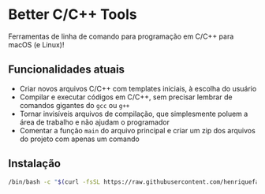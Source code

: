 # Better C/C++ Tools 

Ferramentas de linha de comando para programação em C/C++ para macOS (e Linux)!

## Funcionalidades atuais

- Criar novos arquivos C/C++ com templates iniciais, à escolha do usuário
- Compilar e executar códigos em C/C++, sem precisar lembrar de comandos gigantes do `gcc` ou `g++`
- Tornar invisíveis arquivos de compilação, que simplesmente poluem a área de trabalho e não ajudam o programador
- Comentar a função `main` do arquivo principal e criar um zip dos arquivos do projeto com apenas um comando

## Instalação

```bash
/bin/bash -c "$(curl -fsSL https://raw.githubusercontent.com/henriquefalconer/better-c-cpp-tools/main/install.sh)"
```
